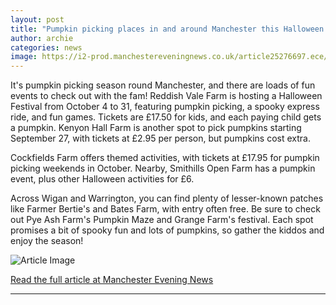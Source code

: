 ```yaml
---
layout: post
title: "Pumpkin picking places in and around Manchester this Halloween 2025"
author: archie
categories: news
image: https://i2-prod.manchestereveningnews.co.uk/article25276697.ece/ALTERNATES/s1200/1_DBR_MEN_141022Pump2_07jpeg.jpg
---
```

It's pumpkin picking season round Manchester, and there are loads of fun events to check out with the fam! Reddish Vale Farm is hosting a Halloween Festival from October 4 to 31, featuring pumpkin picking, a spooky express ride, and fun games. Tickets are £17.50 for kids, and each paying child gets a pumpkin. Kenyon Hall Farm is another spot to pick pumpkins starting September 27, with tickets at £2.95 per person, but pumpkins cost extra. 

Cockfields Farm offers themed activities, with tickets at £17.95 for pumpkin picking weekends in October. Nearby, Smithills Open Farm has a pumpkin event, plus other Halloween activities for £6. 

Across Wigan and Warrington, you can find plenty of lesser-known patches like Farmer Bertie's and Bates Farm, with entry often free. Be sure to check out Pye Ash Farm's Pumpkin Maze and Grange Farm's festival. Each spot promises a bit of spooky fun and lots of pumpkins, so gather the kiddos and enjoy the season!

![Article Image](https://i2-prod.manchestereveningnews.co.uk/article25276697.ece/ALTERNATES/s1200/1_DBR_MEN_141022Pump2_07jpeg.jpg)

[Read the full article at Manchester Evening News](https://www.manchestereveningnews.co.uk/whats-on/family-kids-news/pumpkin-picking-places-around-manchester-32539991)

---
